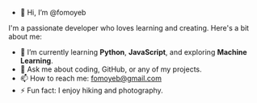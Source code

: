 - 👋 Hi, I’m @fomoyeb

I'm a passionate developer who loves learning and creating. Here's a bit about me:

- 🌱 I’m currently learning **Python**, **JavaScript**, and exploring **Machine Learning**.
- 💬 Ask me about coding, GitHub, or any of my projects.
- 📫 How to reach me: fomoyeb@gmail.com 
- ⚡ Fun fact: I enjoy hiking and photography.

